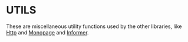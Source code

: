 # UTILS

These are miscellaneous utility functions used by the other libraries, like [Http](https://github.com/rmavis/http) and [Monopage](https://github.com/rmavis/monopage) and [Informer](https://github.com/rmavis/informer).
